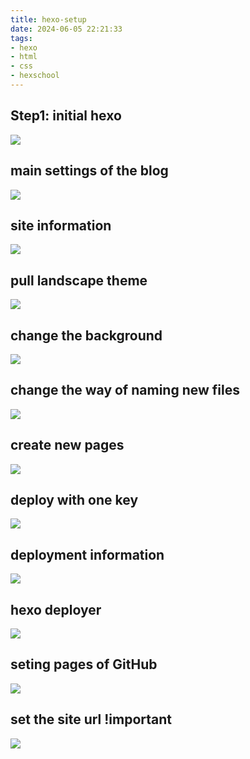 ```yaml
---
title: hexo-setup
date: 2024-06-05 22:21:33
tags:
- hexo
- html
- css
- hexschool
---
```


## Step1: initial hexo
![](https://i.imgur.com/yLVWngk.png)

## main settings of the blog
![](https://i.imgur.com/ZUC6JyC.png)

## site information
![](https://i.imgur.com/zTVG7tv.png)

## pull landscape theme
![](https://i.imgur.com/hLqKVfQ.png)

## change the background
![](https://i.imgur.com/DajmT0c.png)

## change the way of naming new files
![](https://i.imgur.com/1qweuiz.png)

## create new pages
![](https://i.imgur.com/es5QBFI.png)

## deploy with one key
![](https://i.imgur.com/ng6Tfas.png)

## deployment information
![](https://i.imgur.com/fQ8FwRL.png)

## hexo deployer
![](https://i.imgur.com/zGeeSsA.png)

## seting pages of GitHub
![](https://i.imgur.com/5w4QSKh.png)

## set the site url !important
![](https://i.imgur.com/vgojzvU.png)
